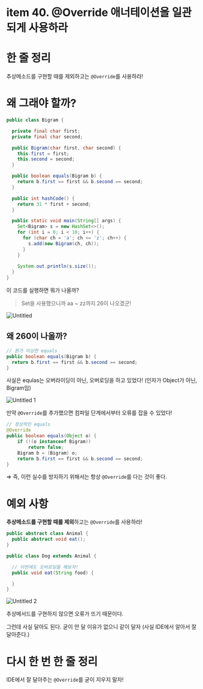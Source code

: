 # item 40. @Override 애너테이션을 일관되게 사용하라

# 한 줄 정리

추상메소드를 구현할 때를 제외하고는 `@Override`를 사용하라!

# 왜 그래야 할까?

```java
public class Bigram {

  private final char first;
  private final char second;

  public Bigram(char first, char second) {
    this.first = first;
    this.second = second;
  }

  public boolean equals(Bigram b) {
    return b.first == first && b.second == second;
  }

  public int hashCode() {
    return 31 * first + second;
  }

  public static void main(String[] args) {
    Set<Bigram> s = new HashSet<>();
    for (int i = 0; i < 10; i++) {
      for (char ch = 'a'; ch <= 'z'; ch++) {
        s.add(new Bigram(ch, ch));
      }
    }
    
    System.out.println(s.size());
  }
}
```

이 코드를 실행하면 뭐가 나올까?

> Set을 사용했으니까 aa ~ zz까지 26이 나오겠군!

![Untitled](https://user-images.githubusercontent.com/42836576/108953573-c8c9fd80-76ae-11eb-98d9-03e260109123.png)

## 왜 260이 나올까?

```java
// 뭔가 이상한 equals
public boolean equals(Bigram b) {
  return b.first == first && b.second == second;
}
```

사실은 equlas는 오버라이딩이 아닌, 오버로딩을 하고 있었다! (인자가 Object가 아닌, Bigram임)

![Untitled 1](https://user-images.githubusercontent.com/42836576/108953576-c9fb2a80-76ae-11eb-8201-def48937c34b.png)

만약 `@Override`를 추가했으면 컴파일 단계에서부터 오류를 잡을 수 있었다!

```java
// 정상적인 equals
@Override
public boolean equals(Object o) {
    if (!(o instanceof Bigram))
        return false;
    Bigram b = (Bigram) o;
    return b.first == first && b.second == second;
}
```

⇒ 즉, 이런 실수를 방지하기 위해서는 항상 `@Override`를 다는 것이 좋다.

# 예외 사항

**추상메소드를 구현할 때를 제외**하고는 `@Override`를 사용하라!

```java
public abstract class Animal {
  public abstract void eat();
}
```

```java
public class Dog extends Animal {

  // 이번에도 오버로딩을 해보자!
  public void eat(String food) {

  }
}
```

![Untitled 2](https://user-images.githubusercontent.com/42836576/108953578-cc5d8480-76ae-11eb-8f8b-b42ee6924897.png)

추상메서드를 구현하지 않으면 오류가 뜨기 때문이다.

그런데 사실 달아도 된다. 굳이 안 달 이유가 없으니 같이 달자 (사실 IDE에서 알아서 잘 달아준다.)

# 다시 한 번 한 줄 정리

IDE에서 잘 달아주는 `@Override`를 굳이 지우지 말자!